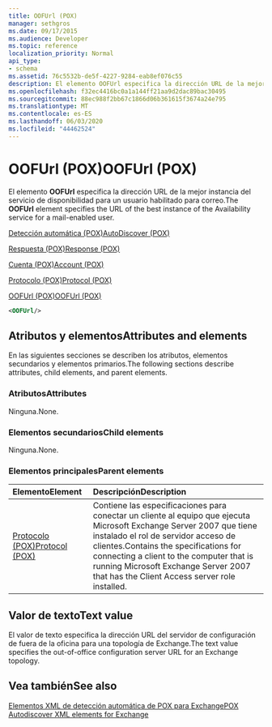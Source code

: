```yaml
---
title: OOFUrl (POX)
manager: sethgros
ms.date: 09/17/2015
ms.audience: Developer
ms.topic: reference
localization_priority: Normal
api_type:
- schema
ms.assetid: 76c5532b-de5f-4227-9284-eab8ef076c55
description: El elemento OOFUrl especifica la dirección URL de la mejor instancia del servicio de disponibilidad para un usuario habilitado para correo.
ms.openlocfilehash: f32ec4416bc0a1a144ff21aa9d2dac89bac30495
ms.sourcegitcommit: 88ec988f2bb67c1866d06b361615f3674a24e795
ms.translationtype: MT
ms.contentlocale: es-ES
ms.lasthandoff: 06/03/2020
ms.locfileid: "44462524"
---
```

# <a name="oofurl-pox"></a><span data-ttu-id="99752-103">OOFUrl (POX)</span><span class="sxs-lookup"><span data-stu-id="99752-103">OOFUrl (POX)</span></span>

<span data-ttu-id="99752-104">El elemento **OOFUrl** especifica la dirección URL de la mejor instancia del servicio de disponibilidad para un usuario habilitado para correo.</span><span class="sxs-lookup"><span data-stu-id="99752-104">The **OOFUrl** element specifies the URL of the best instance of the Availability service for a mail-enabled user.</span></span> 
  
[<span data-ttu-id="99752-105">Detección automática (POX)</span><span class="sxs-lookup"><span data-stu-id="99752-105">AutoDiscover (POX)</span></span>](autodiscover-pox.md)
  
[<span data-ttu-id="99752-106">Respuesta (POX)</span><span class="sxs-lookup"><span data-stu-id="99752-106">Response (POX)</span></span>](response-pox.md)
  
[<span data-ttu-id="99752-107">Cuenta (POX)</span><span class="sxs-lookup"><span data-stu-id="99752-107">Account (POX)</span></span>](account-pox.md)
  
[<span data-ttu-id="99752-108">Protocolo (POX)</span><span class="sxs-lookup"><span data-stu-id="99752-108">Protocol (POX)</span></span>](protocol-pox.md)
  
[<span data-ttu-id="99752-109">OOFUrl (POX)</span><span class="sxs-lookup"><span data-stu-id="99752-109">OOFUrl (POX)</span></span>](oofurl-pox.md)
  
```xml
<OOFUrl/>
```

## <a name="attributes-and-elements"></a><span data-ttu-id="99752-110">Atributos y elementos</span><span class="sxs-lookup"><span data-stu-id="99752-110">Attributes and elements</span></span>

<span data-ttu-id="99752-111">En las siguientes secciones se describen los atributos, elementos secundarios y elementos primarios.</span><span class="sxs-lookup"><span data-stu-id="99752-111">The following sections describe attributes, child elements, and parent elements.</span></span>
  
### <a name="attributes"></a><span data-ttu-id="99752-112">Atributos</span><span class="sxs-lookup"><span data-stu-id="99752-112">Attributes</span></span>

<span data-ttu-id="99752-113">Ninguna.</span><span class="sxs-lookup"><span data-stu-id="99752-113">None.</span></span>
  
### <a name="child-elements"></a><span data-ttu-id="99752-114">Elementos secundarios</span><span class="sxs-lookup"><span data-stu-id="99752-114">Child elements</span></span>

<span data-ttu-id="99752-115">Ninguna.</span><span class="sxs-lookup"><span data-stu-id="99752-115">None.</span></span>
  
### <a name="parent-elements"></a><span data-ttu-id="99752-116">Elementos principales</span><span class="sxs-lookup"><span data-stu-id="99752-116">Parent elements</span></span>

|<span data-ttu-id="99752-117">**Elemento**</span><span class="sxs-lookup"><span data-stu-id="99752-117">**Element**</span></span>|<span data-ttu-id="99752-118">**Descripción**</span><span class="sxs-lookup"><span data-stu-id="99752-118">**Description**</span></span>|
|:-----|:-----|
|[<span data-ttu-id="99752-119">Protocolo (POX)</span><span class="sxs-lookup"><span data-stu-id="99752-119">Protocol (POX)</span></span>](protocol-pox.md) <br/> |<span data-ttu-id="99752-120">Contiene las especificaciones para conectar un cliente al equipo que ejecuta Microsoft Exchange Server 2007 que tiene instalado el rol de servidor acceso de clientes.</span><span class="sxs-lookup"><span data-stu-id="99752-120">Contains the specifications for connecting a client to the computer that is running Microsoft Exchange Server 2007 that has the Client Access server role installed.</span></span>  <br/> |
   
## <a name="text-value"></a><span data-ttu-id="99752-121">Valor de texto</span><span class="sxs-lookup"><span data-stu-id="99752-121">Text value</span></span>

<span data-ttu-id="99752-122">El valor de texto especifica la dirección URL del servidor de configuración de fuera de la oficina para una topología de Exchange.</span><span class="sxs-lookup"><span data-stu-id="99752-122">The text value specifies the out-of-office configuration server URL for an Exchange topology.</span></span>
  
## <a name="see-also"></a><span data-ttu-id="99752-123">Vea también</span><span class="sxs-lookup"><span data-stu-id="99752-123">See also</span></span>



[<span data-ttu-id="99752-124">Elementos XML de detección automática de POX para Exchange</span><span class="sxs-lookup"><span data-stu-id="99752-124">POX Autodiscover XML elements for Exchange</span></span>](pox-autodiscover-xml-elements-for-exchange.md)

